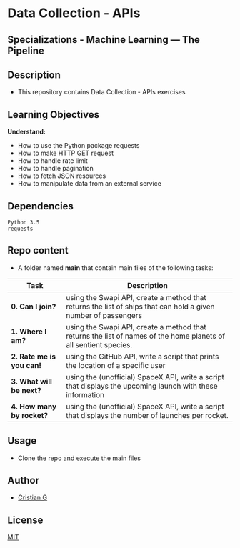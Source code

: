 # Data Collection - APIs

## Specializations - Machine Learning ― The Pipeline 

## Description

* This repository contains Data Collection - APIs exercises

## Learning Objectives

**Understand:**

* How to use the Python package requests
* How to make HTTP GET request
* How to handle rate limit
* How to handle pagination
* How to fetch JSON resources
* How to manipulate data from an external service


## Dependencies
```
Python 3.5
requests
```

## Repo content
* A folder named **main** that contain main files of the following tasks:

| Task | Description |
| --- | --- |
|**0. Can I join?**| using the Swapi API, create a method that returns the list of ships that can hold a given number of passengers
|**1. Where I am?**| using the Swapi API, create a method that returns the list of names of the home planets of all sentient species.
|**2. Rate me is you can!**| using the GitHub API, write a script that prints the location of a specific user
|**3. What will be next?**|  using the (unofficial) SpaceX API, write a script that displays the upcoming launch with these information
|**4. How many by rocket?**|  using the (unofficial) SpaceX API, write a script that displays the number of launches per rocket.

## Usage
* Clone the repo and execute the main files

## Author
- [Cristian G](https://github.com/cristian-fg)

## License
[MIT](https://choosealicense.com/licenses/mit/)
